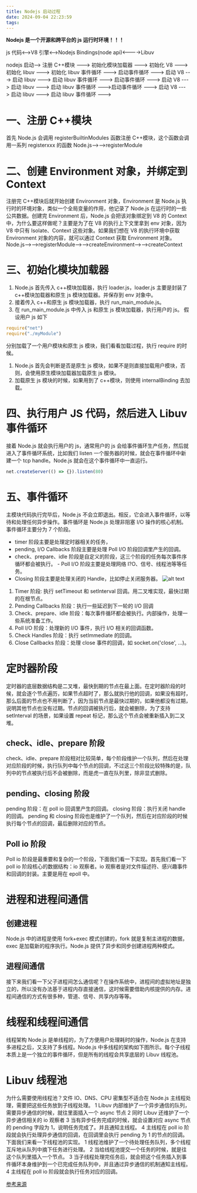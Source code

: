 ```yaml
---
title: Nodejs 启动过程
date: 2024-09-04 22:23:59
tags:
---
```


**Nodejs 是一个开源和跨平台的 js 运行时环境！！！**

js 代码<-->V8 引擎<-->Nodejs Bindings(node api)<---->Libuv

nodejs 启动--> 注册 C++模块 ---> 初始化模块加载器 ---> 初始化 V8 ---> 初始化 libuv ---> 初始化 libuv 事件循环 ---> 启动事件循环 ---> 启动 V8 ---> 启动 libuv ---> 启动 libuv 事件循环 ---> 启动事件循环 ---> 启动 V8 ---> 启动 libuv ---> 启动 libuv 事件循环 --->启动事件循环 ---> 启动 V8 ---> 启动 libuv ---> 启动 libuv 事件循环 --->

# 一、注册 C++模块

首先 Node.js 会调用 registerBuiltinModules 函数注册 C++模块，这个函数会调用一系列 registerxxx 的函数
Node.js-->-->registerModule

# 二、创建 Environment 对象，并绑定到 Context

注册完 C++模块后就开始创建 Environment 对象，Environment 是 Node.js 执行时的环境对象，类似一个全局变量的作用，他记录了 Node.js 在运行时的一些公共数据。创建完 Environment 后，Node.js 会把该对象绑定到 V8 的 Context 中，为什么要这样做呢？主要是为了在 V8 的执行上下文里拿到 env 对象，因为 V8 中只有 Isolate、Context 这些对象。如果我们想在 V8 的执行环境中获取 Environment 对象的内容，就可以通过 Context 获取 Environment 对象。
Node.js-->-->registerModule-->-->createEnvironment-->-->createContext

# 三、初始化模块加载器

1. Node.js 首先传入 c++模块加载器，执行 loader.js，loader.js 主要是封装了 c++模块加载器和原生 js 模块加载器。并保存到 env 对象中。
2. 接着传入 c++和原生 js 模块加载器，执行 run_main_module.js。
3. 在 run_main_module.js 中传入 js 和原生 js 模块加载器，执行用户的 js。
   假设用户 js 如下

```js
require("net")
require("./myModule")
```

分别加载了一个用户模块和原生 js 模块，我们看看加载过程，执行 require 的时候。

1. Node.js 首先会判断是否是原生 js 模块，如果不是则直接加载用户模块，否则，会使用原生模块加载器加载原生 js 模块。
2. 加载原生 js 模块的时候，如果用到了 c++模块，则使用 internalBinding 去加载。

# 四、执行用户 JS 代码，然后进入 Libuv 事件循环

接着 Node.js 就会执行用户的 js，通常用户的 js 会给事件循环生产任务，然后就进入了事件循环系统，比如我们 listen 一个服务器的时候，就会在事件循环中新建一个 tcp handle。Node.js 就会在这个事件循环中一直运行。

```js
net.createServer(() => {}).listen(80)
```

# 五、事件循环

主模块代码执行完毕后，Node.js 不会立即退出。相反，它会进入事件循环，以等待和处理任何异步操作。事件循环是 Node.js 处理非阻塞 I/O 操作的核心机制。
事件循环主要分为 7 个阶段。

- timer 阶段主要是处理定时器相关的任务，
- pending, I/O Callbacks 阶段主要是处理 Poll I/O 阶段回调里产生的回调。
- check、prepare、idle 阶段是自定义的阶段，这三个阶段的任务每次事件序循环都会被执行。 - Poll I/O 阶段主要是处理网络 I?O、信号、线程池等等任务。
- Closing 阶段主要是处理关闭的 Handle，比如停止关闭服务器。
  ![alt text](nodejs/v2-5c5d17777ad3b75ca07be71bef5bb305_b.jpg)

1. Timer 阶段: 执行 setTimeout 和 setInterval 回调。用二叉堆实现，最快过期的在根节点。
2. Pending Callbacks 阶段：执行一些延迟到下一轮的 I/O 回调
3. Check、prepare、idle 阶段：每次事件循环都会被执行。内部操作，处理一些系统准备工作。
4. Poll I/O 阶段：处理新的 I/O 事件，执行 I/O 相关的回调函数。
5. Check Handles 阶段：执行 setImmediate 的回调。
6. Close Callbacks 阶段：处理 close 事件的回调，如 socket.on('close', ...)。

# 定时器阶段

定时器的底层数据结构是二叉堆，最快到期的节点在最上面。在定时器阶段的时候，就会逐个节点遍历，如果节点超时了，那么就执行他的回调，如果没有超时，那么后面的节点也不用判断了，因为当前节点是最快过期的，如果他都没有过期，说明其他节点也没有过期。节点的回调被执行后，就会被删除，为了支持 setInterval 的场景，如果设置 repeat 标记，那么这个节点会被重新插入到二叉堆。

## check、idle、prepare 阶段

check、idle、prepare 阶段相对比较简单，每个阶段维护一个队列，然后在处理对应阶段的时候，执行队列中每个节点的回调，不过这三个阶段比较特殊的是，队列中的节点被执行后不会被删除，而是虎一直在队列里，除非显式删除。

## pending、closing 阶段

pending 阶段：在 poll io 回调里产生的回调。 closing 阶段：执行关闭 handle 的回调。 pending 和 closing 阶段也是维护了一个队列，然后在对应阶段的时候执行每个节点的回调，最后删除对应的节点。

## Poll io 阶段

Poll io 阶段是最重要和复杂的一个阶段，下面我们看一下实现。首先我们看一下 poll io 阶段核心的数据结构：io 观察者。io 观察者是对文件描述符、感兴趣事件和回调的封装。主要是用在 epoll 中。

# 进程和进程间通信

## 创建进程

Node.js 中的进程是使用 fork+exec 模式创建的，fork 就是复制主进程的数据，exec 是加载新的程序执行。Node.js 提供了异步和同步创建进程两种模式。

## 进程间通信

接下来我们看一下父子进程间怎么通信呢？在操作系统中，进程间的虚拟地址是独立的，所以没有办法基于进程内存直接通信，这时候需要借助内核提供的内存。进程间通信的方式有很多种，管道、信号、共享内存等等。

# 线程和线程间通信

线程架构
Node.js 是单线程的，为了方便用户处理耗时的操作，Node.js 在支持多进程之后，又支持了多线程。Node.js 中多线程的架构如下图所示。每个子线程本质上是一个独立的事件循环，但是所有的线程会共享底层的 Libuv 线程池。

# Libuv 线程池

为什么需要使用线程池？文件 IO、DNS、CPU 密集型不适合在 Node.js 主线程处理，需要把这些任务放到子线程处理。
1 Libuv 内部维护了一个异步通信的队列，需要异步通信的时候，就往里面插入一个 async 节点
2 同时 Libuv 还维护了一个异步通信相关的 io 观察者
3 当有异步任务完成的时候，就会设置对应 async 节点的 pending 字段为 1，说明任务完成了。并且通知主线程。
4 主线程在 poll io 阶段就会执行处理异步通信的回调，在回调里会执行 pending 为 1 的节点的回调。
下面我们来看一下线程池的实现。
1 线程池维护了一个待处理任务队列，多个线程互斥地从队列中摘下任务进行处理。
2 当给线程池提交一个任务的时候，就是往这个队列里插入一个节点。
3 当子线程处理完任务后，就会把这个任务插入到事件循环本身维护到一个已完成任务队列中，并且通过异步通信的机制通知主线程。
4 主线程在 poll io 阶段就会执行任务对应的回调。

[参考来源](https://zhuanlan.zhihu.com/p/375276722,"nodejs")

